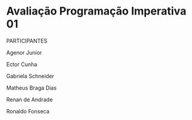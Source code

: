 # Avaliação Programação Imperativa 01

PARTICIPANTES

Agenor Junior

Ector Cunha

Gabriela Schneider

Matheus Braga Dias

Renan de Andrade

Ronaldo Fonseca
